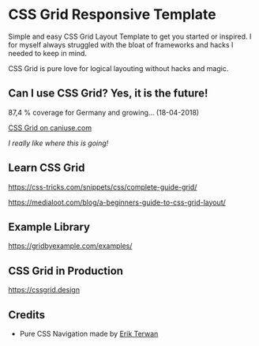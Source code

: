 # CSS Grid Responsive Template

Simple and easy CSS Grid Layout Template to get you started or inspired. I for myself always struggled with the bloat of frameworks and hacks I needed to keep in mind.

CSS Grid is pure love for logical layouting without hacks and magic.

## Can I use CSS Grid? Yes, it is the future!

87,4 % coverage for Germany and growing... (18-04-2018)

[CSS Grid on caniuse.com](https://caniuse.com/#feat=css-grid)

_I really like where this is going!_

## Learn CSS Grid

https://css-tricks.com/snippets/css/complete-guide-grid/

https://medialoot.com/blog/a-beginners-guide-to-css-grid-layout/

## Example Library

https://gridbyexample.com/examples/

## CSS Grid in Production

https://cssgrid.design

## Credits

* Pure CSS Navigation made by [Erik Terwan](https://erikterwan.com/)
